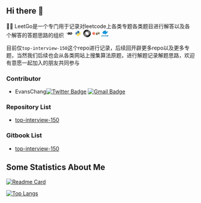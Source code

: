 ## Hi there 👋

<!--

**Here are some ideas to get you started:**

🙋‍♀️ A short introduction - what is your organization all about?
🌈 Contribution guidelines - how can the community get involved?
👩‍💻 Useful resources - where can the community find your docs? Is there anything else the community should know?
🍿 Fun facts - what does your team eat for breakfast?
🧙 Remember, you can do mighty things with the power of [Markdown](https://docs.github.com/github/writing-on-github/getting-started-with-writing-and-formatting-on-github/basic-writing-and-formatting-syntax)
-->

🙋‍♀️ LeetGo是一个专门用于记录对leetcode上各类专题各类题目进行解答以及各个解答的答题思路的组织
<code><img height="20" src="https://raw.githubusercontent.com/github/explore/80688e429a7d4ef2fca1e82350fe8e3517d3494d/topics/go/go.png" alt="Golang" title="Golang"></code>
<code><img height="20" src="https://raw.githubusercontent.com/github/explore/80688e429a7d4ef2fca1e82350fe8e3517d3494d/topics/python/python.png" alt="Python" title="Python"></code>
<code><img height="20" src="https://raw.githubusercontent.com/github/explore/80688e429a7d4ef2fca1e82350fe8e3517d3494d/topics/json/json.png" alt="JSON" title="JSON"></code>
<code><img height="20" src="https://raw.githubusercontent.com/github/explore/80688e429a7d4ef2fca1e82350fe8e3517d3494d/topics/git/git.png" alt="Git" title="Git"></code>
<code><img height="20" src="https://raw.githubusercontent.com/github/explore/80688e429a7d4ef2fca1e82350fe8e3517d3494d/topics/docker/docker.png" alt="Docker" title="Docker"></code>

目前仅`top-interview-150`这个repo进行记录，后续回开辟更多repo以及更多专题，当然我们后续也会从各类网站上搜集算法原题，进行解题记录解题思路，欢迎有意愿一起加入的朋友共同参与

### Contributor
- EvansChang[![Twitter Badge](https://img.shields.io/badge/-twitter-blue?style=flat-square&logo=Twitter&logoColor=white&link=)](https://twitter.com/EvansJang) [![Gmail Badge](https://img.shields.io/badge/-Gmail-c14438?style=flat-square&logo=Gmail&logoColor=white&link=mailto:alphejangs@gmail.com)](mailto:alphejangs@gmail.com)

### Repository List
- [top-interview-150](https://github.com/leetcode-go/top-interview-150)

### Gitbook List
- [top-interview-150](https://leetcodebook-1.gitbook.io/top-interview-150)


## Some Statistics About Me

[![Readme Card](https://github-readme-stats.vercel.app/api?username=leetcode-go&bg_color=30,e96443,904e95&title_color=fff&text_color=fff)](https://github.com/anuraghazra/github-readme-stats)

[![Top Langs](https://github-readme-stats.vercel.app/api/top-langs/?username=leetcode-go&layout=compact&title_color=ffffff&icon_color=bb2acf&text_color=daf7dc&bg_color=151515)](https://github.com/anuraghazra/github-readme-stats)
